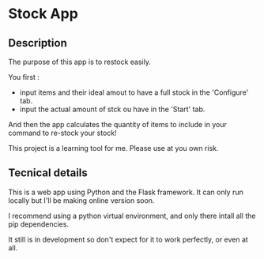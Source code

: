 # Stock App

## Description

The purpose of this app is to restock easily.

You first :
- input items and their ideal amout to have a full stock in the 'Configure' tab.
- input the actual amount of stck ou have in the 'Start' tab.

And then the app calculates the quantity of items to include in your command to re-stock your stock!

This project is a learning tool for me. Please use at you own risk.


## Tecnical details

This is a web app using Python and the Flask framework. It can only run locally but I'll be making online version soon.

I recommend using a python virtual environment, and only there intall all the pip dependencies.

It still is in development so don't expect for it to work perfectly, or even at all.

